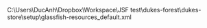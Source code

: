 C:\Users\DucAnh\Dropbox\Workspace\JSF test\dukes-forest\dukes-store\setup\glassfish-resources_default.xml
